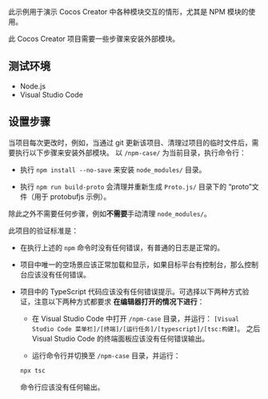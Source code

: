 
此示例用于演示 Cocos Creator 中各种模块交互的情形，尤其是 NPM 模块的使用。

此 Cocos Creator 项目需要一些步骤来安装外部模块。

## 测试环境

- Node.js
- Visual Studio Code

## 设置步骤

当项目每次更改时，例如，当通过 git 更新该项目、清理过项目的临时文件后，需要执行以下步骤来安装外部模块。
以 `/npm-case/` 为当前目录，执行命令行：

- 执行 `npm install --no-save` 来安装 `node_modules/` 目录。

- 执行 `npm run build-proto` 会清理并重新生成 `Proto.js/` 目录下的 “proto”文件（用于 protobufjs 示例）。

除此之外不需要任何步骤，例如**不需要**手动清理 `node_modules/`。

此项目的验证标准是：

- 在执行上述的 `npm` 命令时没有任何错误，有普通的日志是正常的。

- 项目中唯一的空场景应该正常加载和显示，如果目标平台有控制台，那么控制台应该没有任何错误。

- 项目中的 TypeScript 代码应该没有任何错误提示。可选择以下两种方式验证，注意以下两种方式都要求 **在编辑器打开的情况下进行**：
    - 在 Visual Studio Code 中打开 `/npm-case` 目录，并运行：
    `[Visual Studio Code 菜单栏]/[终端]/[运行任务]/[typescript]/[tsc:构建]`。
    之后 Visual Studio Code 的终端面板应该没有任何错误输出。

    - 运行命令行并切换至 `/npm-case` 目录，并运行：
    ```bash
    npx tsc
    ```
    命令行应该没有任何输出。
